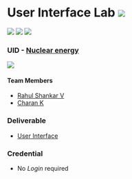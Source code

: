 # User Interface Lab ![](https://img.shields.io/badge/-Live-brightgreen)
![](https://img.shields.io/badge/Batch-22CYS-lightgreen) ![](https://img.shields.io/badge/UG-blue) ![](https://img.shields.io/badge/Subject-UID-blue)

### UID - [Nuclear energy](https://amrita-tifac-cyber-blockchain.github.io/20CYS202-User_Interface_Design/Assignments/CB.EN.U4CYS22052/ui/)
![](https://img.shields.io/badge/Template-partial-silver)

#### Team Members
- [Rahul Shankar V](https://rahulshankar420.github.io)
- [Charan K](https://charan2004.github.io)

### Deliverable 
- [User Interface](ui/)

### Credential
- No *Login* required
